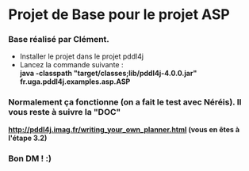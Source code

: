 # Projet de Base pour le projet ASP

### Base réalisé par Clément.

- Installer le projet dans le projet pddl4j
- Lancez la commande suivante :
<br> __java -classpath "target/classes;lib/pddl4j-4.0.0.jar" fr.uga.pddl4j.examples.asp.ASP__


### Normalement ça fonctionne (on a fait le test avec Néréis). Il vous reste à suivre la "DOC"
**http://pddl4j.imag.fr/writing_your_own_planner.html (vous en êtes à l'étape 3.2)**
### Bon DM ! :)